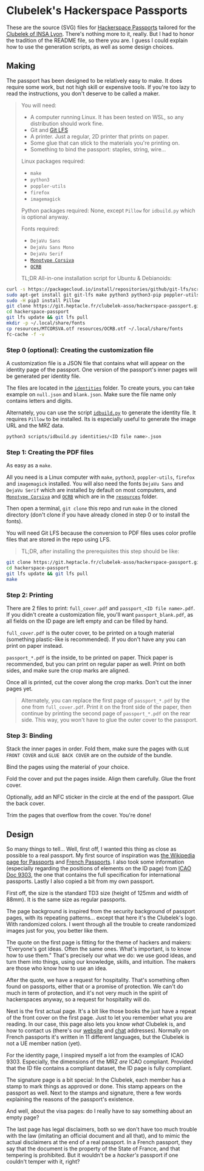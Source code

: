# Clubelek's Hackerspace Passports

These are the source (SVG) files for [Hackerspace Passports](https://www.noisebridge.net/wiki/Passport)
tailored for the [Clubelek of INSA Lyon](https://wiki.hackerspaces.org/Clubelek).
There's nothing more to it, really. But I had to honor the tradition of the README file,
so there you are. I guess I could explain how to use the generation scripts,
as well as some design choices.

## Making

The passport has been designed to be relatively easy to make. It does require some work,
but not high skill or expensive tools. If you're too lazy to read the instructions,
you don't deserve to be called a maker.

> You will need:
>
> - A computer running Linux. It has been tested on WSL, so any distribution
>   should work fine.
> - Git and [Git LFS](https://git-lfs.github.com/)
> - A printer. Just a regular, 2D printer that prints on paper.
> - Some glue that can stick to the materials you're printing on.
> - Something to bind the passport: staples, string, wire...
>
> Linux packages required:
> 
> - `make`
> - `python3`
> - `poppler-utils`
> - `firefox`
> - `imagemagick`
> 
> Python packages required:
> None, except `Pillow` for `idbuild.py` which is optional anyway.
> 
> Fonts required:
> 
> - `DejaVu Sans`
> - `DejaVu Sans Mono`
> - `DejaVu Serif`
> - [`Monotype Corsiva`](/resources/MTCORSVA.otf)
> - [`OCRB`](/resources/OCRB.otf)
> 
> TL;DR All-in-one installation script for Ubuntu & Debianoids:
> 
> 
```bash
curl -s https://packagecloud.io/install/repositories/github/git-lfs/script.deb.sh | sudo bash
sudo apt-get install git git-lfs make python3 python3-pip poppler-utils firefox imagemagick
sudo -H pip3 install Pillow
git clone https://git.heptacle.fr/clubelek-asso/hackerspace-passport.git
cd hackerspace-passport
git lfs update && git lfs pull
mkdir -p ~/.local/share/fonts
cp resources/MTCORSVA.otf resources/OCRB.otf ~/.local/share/fonts
fc-cache -f -v
```

### Step 0 (optional): Creating the customization file

A customization file is a JSON file that contains what will appear
on the identity page of the passport.
One version of the passport's inner pages will be generated per identity file.

The files are located in the [`identities`](/identities) folder. To create yours,
you can take example on `null.json` and  `blank.json`. Make sure the file name
only contains letters and digits.

Alternately, you can use the script [`idbuild.py`](/scripts/idbuild.py)
to generate the identity file. It requires `Pillow` to be installed.
Its is especially useful to generate the image URL and the MRZ data.

```bash
python3 scripts/idbuild.py identities/<ID file name>.json
```

### Step 1: Creating the PDF files

As easy as a `make`.

All you need is a Linux computer with `make`, `python3`, `poppler-utils`,
`firefox` and `imagemagick` installed. You will also need the fonts `DejaVu Sans`
and `DejaVu Serif` which are installed by default on most computers,
and [`Monotype Corsiva`](/resources/MTCORSVA.otf) and [`OCRB`](/resources/OCRB.otf)
which are in the [`resources`](/resources) folder.

Then open a terminal, `git clone` this repo and run `make` in the cloned directory
(don't clone if you have already cloned in step 0 or to install the fonts).

You will need Git LFS because the conversion to PDF files uses color profile files
that are stored in the repo using LFS.

> TL;DR, after installing the prerequisites this step should be like:
```bash
git clone https://git.heptacle.fr/clubelek-asso/hackerspace-passport.git
cd hackerspace-passport
git lfs update && git lfs pull
make
```

### Step 2: Printing

There are 2 files to print: `full_cover.pdf` and `passport_<ID file name>.pdf`.
If you didn't create a customization file, you'll want `passport_blank.pdf`,
as all fields on the ID page are left empty and can be filled by hand.

`full_cover.pdf` is the outer cover, to be printed on a tough material
(something plastic-like is recommended). If you don't have any you can print
on paper instead.

`passport_*.pdf` is the inside, to be printed on paper. Thick paper is recommended,
but you can print on regular paper as well. Print on both sides,
and make sure the crop marks are aligned.

Once all is printed, cut the cover along the crop marks. Don't cut the inner pages yet.

> Alternately, you can replace the first page of `passport_*.pdf` by the one from
> `full_cover.pdf`. Print it on the front side of the paper,
> then continue by printing the second page of `passport_*.pdf` on the rear side.
> This way, you won't have to glue the outer cover to the passport.

### Step 3: Binding

Stack the inner pages in order. Fold them, make sure the pages with `GLUE FRONT COVER`
and `GLUE BACK COVER` are on the *outside* of the bundle.

Bind the pages using the material of your choice.

Fold the cover and put the pages inside. Align them carefully. Glue the front cover.

Optionally, add an NFC sticker in the circle at the end of the passport. Glue the back cover.

Trim the pages that overflow from the cover. You're done!

## Design

So many things to tell... Well, first off, I wanted this thing as close as possible
to a real passport. My first source of inspiration was
[the Wikipedia page for Passports](https://en.wikipedia.org/wiki/Passport) and
[French Passports](https://en.wikipedia.org/wiki/French_passport).
I also took some information (especially regarding the positions of elements
on the ID page) from [ICAO Doc 9303](https://www.icao.int/publications/pages/publication.aspx?docnum=9303),
the one that contains the full specification for international passports.
Lastly I also copied a bit from my own passport.

First off, the size is the standard TD3 size (height of 125mm and width of 88mm).
It is the same size as regular passports.

The page background is inspired from the security background of passport pages,
with its repeating patterns... except that here it's the Clubelek's logo.
With randomized colors. I went through all the trouble to create randomized
images just for you, you better like them.

The quote on the first page is fitting for the theme of hackers and makers:
"Everyone's got ideas. Often the same ones. What's important, is to know how to use them."
That's precisely our what we do: we use good ideas, and turn them into things,
using our knowledge, skills, and intuition.
The makers are those who know how to use an idea.

After the quote, we have a request for hospitality. That's something often found on passports,
either that or a promise of protection. We can't do much in term of protection,
and it's not very much in the spirit of hackerspaces anyway, so a request for hospitality will do.

Next is the first actual page. It's a bit like those books the just have a repeat
of the front cover on the first page. Just to let you remember what you are reading.
In our case, this page also lets you know *what* Clubelek is, and how to contact us
(there's our [website](https://clubelek.fr) and [chat](https://chat.clubelek.fr) addresses).
Normally on French passports it's written in 11 different languages,
but the Clubelek is not a UE member nation (yet).

For the identity page, I inspired myself a lot from the examples of ICAO 9303.
Especially, the dimensions of the MRZ *are* ICAO compliant. Provided that
the ID file contains a compliant dataset, the ID page is fully compliant.

The signature page is a bit special: In the Clubelek, each member has a stamp
to mark things as approved or done. This stamp appears on the passport as well.
Next to the stamps and signature, there a few words explaining the reasons
of the passport's existence.

And well, about the visa pages: do I really have to say something about an empty page?

The last page has legal disclaimers, both so we don't have too much trouble with the law
(imitating an official document and all that), and to mimic the actual disclaimers
at the end of a real passport. In a French passport, they say that the document
is the property of the State of France, and that tempering is prohibited.
But it wouldn't be a *hacker's* passport if one couldn't temper with it, right?
